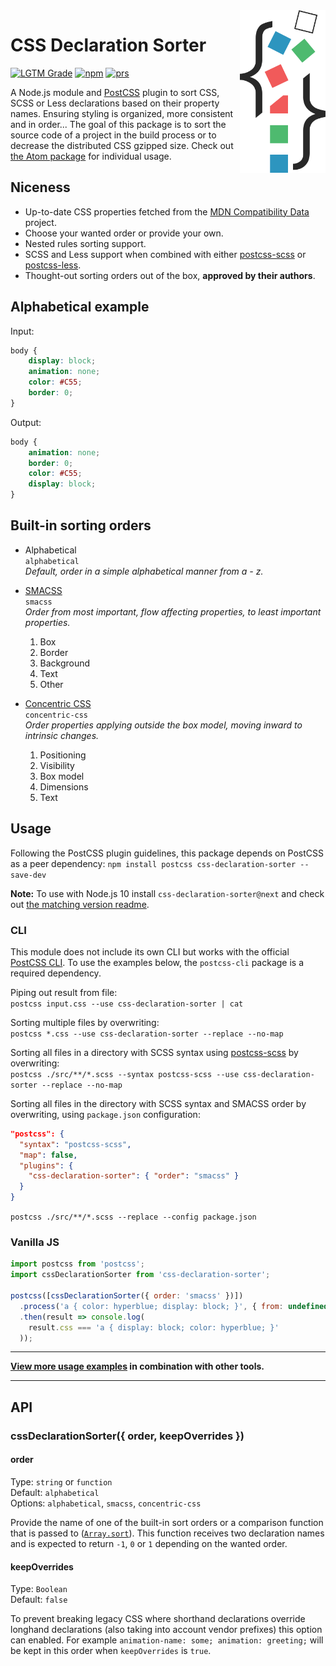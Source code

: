 <img alt='CSS declaration sorter logo' src='https://raw.githubusercontent.com/Siilwyn/css-declaration-sorter/master/logo.svg?sanitize=true' height='260' align='right'>

# CSS Declaration Sorter
[![LGTM Grade][lgtm-icon]][lgtm]
[![npm][npm-icon]][npm]
[![prs][prs-icon]][prs]

A Node.js module and [PostCSS] plugin to sort CSS, SCSS or Less declarations based on their property names. Ensuring styling is organized, more consistent and in order... The goal of this package is to sort the source code of a project in the build process or to decrease the distributed CSS gzipped size. Check out [the Atom package](https://github.com/Siilwyn/css-declaration-sorter-atom) for individual usage.

## Niceness
- Up-to-date CSS properties fetched from the [MDN Compatibility Data](https://github.com/mdn/browser-compat-data/) project.
- Choose your wanted order or provide your own.
- Nested rules sorting support.
- SCSS and Less support when combined with either [postcss-scss](https://github.com/postcss/postcss-scss) or [postcss-less](https://github.com/webschik/postcss-less).
- Thought-out sorting orders out of the box, **approved by their authors**.

## Alphabetical example
Input:
```css
body {
    display: block;
    animation: none;
    color: #C55;
    border: 0;
}
```

Output:
```css
body {
    animation: none;
    border: 0;
    color: #C55;
    display: block;
}
```

## Built-in sorting orders
- Alphabetical  
`alphabetical`  
*Default, order in a simple alphabetical manner from a - z.*

- [SMACSS](http://smacss.com/book/formatting#grouping)  
`smacss`  
*Order from most important, flow affecting properties, to least important properties.*
  1. Box
  2. Border
  3. Background
  4. Text
  5. Other

- [Concentric CSS](https://github.com/brandon-rhodes/Concentric-CSS)  
`concentric-css`  
*Order properties applying outside the box model, moving inward to intrinsic changes.*
  1. Positioning
  2. Visibility
  3. Box model
  4. Dimensions
  5. Text

## Usage
Following the PostCSS plugin guidelines, this package depends on PostCSS as a peer dependency:
`npm install postcss css-declaration-sorter --save-dev`

**Note:** To use with Node.js 10 install `css-declaration-sorter@next` and check out [the matching version readme](https://www.npmjs.com/package/css-declaration-sorter/v/next).

### CLI
This module does not include its own CLI but works with the official [PostCSS CLI](https://github.com/postcss/postcss-cli). To use the examples below, the `postcss-cli` package is a required dependency.

Piping out result from file:  
`postcss input.css --use css-declaration-sorter | cat`

Sorting multiple files by overwriting:  
`postcss *.css --use css-declaration-sorter --replace --no-map`

Sorting all files in a directory with SCSS syntax using [postcss-scss](https://github.com/postcss/postcss-scss) by overwriting:  
`postcss ./src/**/*.scss --syntax postcss-scss --use css-declaration-sorter --replace --no-map`

Sorting all files in the directory with SCSS syntax and SMACSS order by overwriting, using `package.json` configuration:  
```json
"postcss": {
  "syntax": "postcss-scss",
  "map": false,
  "plugins": {
    "css-declaration-sorter": { "order": "smacss" }
  }
}
```

`postcss ./src/**/*.scss --replace --config package.json`

### Vanilla JS
```js
import postcss from 'postcss';
import cssDeclarationSorter from 'css-declaration-sorter';

postcss([cssDeclarationSorter({ order: 'smacss' })])
  .process('a { color: hyperblue; display: block; }', { from: undefined })
  .then(result => console.log(
    result.css === 'a { display: block; color: hyperblue; }'
  ));
```
___

**[View more usage examples](/examples) in combination with other tools.**  

___

## API
### cssDeclarationSorter({ order, keepOverrides })

#### order
Type: `string` or `function`  
Default: `alphabetical`  
Options: `alphabetical`, `smacss`, `concentric-css`

Provide the name of one of the built-in sort orders or a comparison function that is passed to ([`Array.sort`](https://developer.mozilla.org/en-US/docs/Web/JavaScript/Reference/Global_Objects/Array/sort)). This function receives two declaration names and is expected to return `-1`, `0` or `1` depending on the wanted order.

#### keepOverrides
Type: `Boolean`  
Default: `false`  

To prevent breaking legacy CSS where shorthand declarations override longhand declarations (also taking into account vendor prefixes) this option can enabled. For example `animation-name: some; animation: greeting;` will be kept in this order when `keepOverrides` is `true`.

[PostCSS]: https://github.com/postcss/postcss

[lgtm]: https://lgtm.com/projects/g/Siilwyn/css-declaration-sorter/
[lgtm-icon]: https://img.shields.io/lgtm/grade/javascript/g/Siilwyn/css-declaration-sorter.svg
[npm]: https://www.npmjs.com/package/css-declaration-sorter
[npm-icon]: https://img.shields.io/npm/v/css-declaration-sorter.svg
[prs]: /contributing.md
[prs-icon]: https://img.shields.io/badge/PRs-welcome-blue.svg
